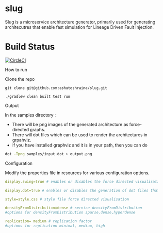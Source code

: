 # slug

Slug is a microservice architecture generator, primarily used for generating architecutres that enable fast simulation for Lineage Driven Fault Injection.

# Build Status

[![CircleCI](https://circleci.com/gh/ashutoshraina/slug/tree/master.svg?style=svg)](https://circleci.com/gh/ashutoshraina/slug/tree/master)

How to run

Clone the repo

```
git clone git@github.com:ashutoshraina/slug.git

```

```
./gradlew clean built test run
```

Output

In the samples directory : 

* There will be png images of the generated architecture as force-directed graphs.
* There will dot files which can be used to render the architectures in grpahviz.
* If you have installed graphviz and it is in your path, then you can do 

``` bash
dot -Tpng samples/input.dot > output.png

```

Configuration

Modify the properties file in resources for various configuration options.
 

``` yml
display.swing=true # enables or disables the force directed visualisation (Swing based)

display.dot=true # enables or disables the generation of dot files that can be fed into GraphViz

style=style.css # style file force directed visualisation
```

``` yml
densityFromDistribution=dense # service densityFromDistribution
#options for densityFromDistribution sparse,dense,hyperdense

replication= medium # replication factor
#options for replication minimal, medium, high

```
